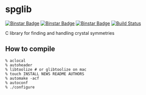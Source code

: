 spglib
======
[![Binstar Badge](https://binstar.org/jochym/spglib/badges/version.svg)](https://binstar.org/jochym/spglib)
[![Binstar Badge](https://binstar.org/jochym/spglib/badges/downloads.svg)](https://binstar.org/jochym/spglib)
[![Binstar Badge](https://binstar.org/jochym/spglib/badges/installer/conda.svg)](https://conda.binstar.org/jochym/spglib)
[![Build Status](https://travis-ci.org/jochym/spglib.svg?branch=master)](https://travis-ci.org/jochym/spglib)

C library for finding and handling crystal symmetries

How to compile
---------------

    % aclocal
    % autoheader
    % libtoolize # or glibtoolize on mac
    % touch INSTALL NEWS README AUTHORS
    % automake -acf
    % autoconf
    % ./configure

